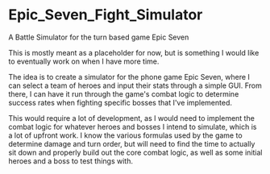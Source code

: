 # Epic_Seven_Fight_Simulator
A Battle Simulator for the turn based game Epic Seven

This is mostly meant as a placeholder for now, but is something I would like to eventually work on when I have more time.

The idea is to create a simulator for the phone game Epic Seven, where I can select a team of heroes and input their stats through a simple GUI.
From there, I can have it run through the game's combat logic to determine success rates when fighting specific bosses that I've implemented.

This would require a lot of development, as I would need to implement the combat logic for whatever heroes and bosses I intend to simulate, 
which is a lot of upfront work. I know the various formulas used by the game to determine damage and turn order, but will need to find the time to actually sit down
and properly build out the core combat logic, as well as some initial heroes and a boss to test things with.
